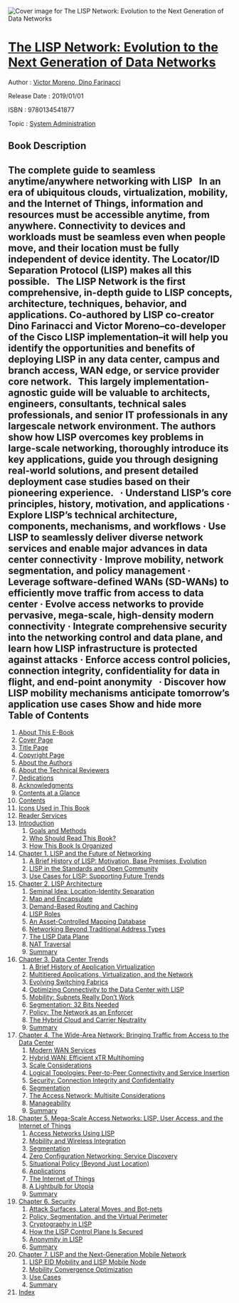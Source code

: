 ![Cover image for The LISP Network: Evolution to the Next Generation of Data Networks](https://imgdetail.ebookreading.net/cover/cover/system_admin/EB9780134541877.jpg)

[The LISP Network: Evolution to the Next Generation of Data Networks](https://ebookreading.net/view/book/The+LISP+Network%3A+Evolution+to+the+Next+Generation+of+Data+Networks-EB9780134541877_1.html "The LISP Network: Evolution to the Next Generation of Data Networks")
====================================================================================================================

Author : [Victor Moreno](https://ebookreading.net/search/author/Victor+Moreno),[ Dino Farinacci](https://ebookreading.net/search/author/+Dino+Farinacci)

Release Date : 2019/01/01

ISBN : 9780134541877

Topic : [System Administration](https://ebookreading.net/search/category/system-administration)

Book Description
-----------------

 The complete guide to seamless anytime/anywhere networking with LISP
 
In an era of ubiquitous clouds, virtualization, mobility, and the Internet of Things, information and resources must be accessible anytime, from anywhere. Connectivity to devices and workloads must be seamless even when people move, and their location must be fully independent of device identity. The Locator/ID Separation Protocol (LISP) makes all this possible.
 
The LISP Network is the first comprehensive, in-depth guide to LISP concepts, architecture, techniques, behavior, and applications. Co-authored by LISP co-creator Dino Farinacci and Victor Moreno–co-developer of the Cisco LISP implementation–it will help you identify the opportunities and benefits of deploying LISP in any data center, campus and branch access, WAN edge, or service provider core network.
 
This largely implementation-agnostic guide will be valuable to architects, engineers, consultants, technical sales professionals, and senior IT professionals in any largescale network environment. The authors show how LISP overcomes key problems in large-scale networking, thoroughly introduce its key applications, guide you through designing real-world solutions, and present detailed deployment case studies based on their pioneering experience.
 
· Understand LISP’s core principles, history, motivation, and applications
· Explore LISP’s technical architecture, components, mechanisms, and workflows
· Use LISP to seamlessly deliver diverse network services and enable major advances in data center connectivity
· Improve mobility, network segmentation, and policy management
· Leverage software-defined WANs (SD-WANs) to efficiently move traffic from access to data center
· Evolve access networks to provide pervasive, mega-scale, high-density modern connectivity
· Integrate comprehensive security into the networking control and data plane, and learn how LISP infrastructure is protected against attacks
· Enforce access control policies, connection integrity, confidentiality for data in flight, and end-point anonymity
 
· Discover how LISP mobility mechanisms anticipate tomorrow’s application use cases
        Show and hide more                
Table of Contents
-----------------

1. [About This E-Book](https://ebookreading.net/view/book/The+LISP+Network%3A+Evolution+to+the+Next+Generation+of+Data+Networks-EB9780134541877_1.html#pref00)
1. [Cover Page](https://ebookreading.net/view/book/The+LISP+Network%3A+Evolution+to+the+Next+Generation+of+Data+Networks-EB9780134541877_2.html#cover)
1. [Title Page](https://ebookreading.net/view/book/The+LISP+Network%3A+Evolution+to+the+Next+Generation+of+Data+Networks-EB9780134541877_3.html#title)
1. [Copyright Page](https://ebookreading.net/view/book/The+LISP+Network%3A+Evolution+to+the+Next+Generation+of+Data+Networks-EB9780134541877_4.html#copy)
1. [About the Authors](https://ebookreading.net/view/book/The+LISP+Network%3A+Evolution+to+the+Next+Generation+of+Data+Networks-EB9780134541877_5.html#pref01)
1. [About the Technical Reviewers](https://ebookreading.net/view/book/The+LISP+Network%3A+Evolution+to+the+Next+Generation+of+Data+Networks-EB9780134541877_6.html#pref02)
1. [Dedications](https://ebookreading.net/view/book/The+LISP+Network%3A+Evolution+to+the+Next+Generation+of+Data+Networks-EB9780134541877_7.html#ded01)
1. [Acknowledgments](https://ebookreading.net/view/book/The+LISP+Network%3A+Evolution+to+the+Next+Generation+of+Data+Networks-EB9780134541877_8.html#pref03)
1. [Contents at a Glance](https://ebookreading.net/view/book/The+LISP+Network%3A+Evolution+to+the+Next+Generation+of+Data+Networks-EB9780134541877_9.html#toc1)
1. [Contents](https://ebookreading.net/view/book/The+LISP+Network%3A+Evolution+to+the+Next+Generation+of+Data+Networks-EB9780134541877_10.html#toc)
1. [Icons Used in This Book](https://ebookreading.net/view/book/The+LISP+Network%3A+Evolution+to+the+Next+Generation+of+Data+Networks-EB9780134541877_11.html#pref04)
1. [Reader Services](https://ebookreading.net/view/book/The+LISP+Network%3A+Evolution+to+the+Next+Generation+of+Data+Networks-EB9780134541877_12.html#pref05)
1. [Introduction](https://ebookreading.net/view/book/The+LISP+Network%3A+Evolution+to+the+Next+Generation+of+Data+Networks-EB9780134541877_13.html#ch00)
    1. [Goals and Methods](https://ebookreading.net/view/book/The+LISP+Network%3A+Evolution+to+the+Next+Generation+of+Data+Networks-EB9780134541877_13.html#ch00lev1sec1)
    1. [Who Should Read This Book?](https://ebookreading.net/view/book/The+LISP+Network%3A+Evolution+to+the+Next+Generation+of+Data+Networks-EB9780134541877_13.html#ch00lev1sec2)
    1. [How This Book Is Organized](https://ebookreading.net/view/book/The+LISP+Network%3A+Evolution+to+the+Next+Generation+of+Data+Networks-EB9780134541877_13.html#ch00lev1sec3)
1. [Chapter 1. LISP and the Future of Networking](https://ebookreading.net/view/book/The+LISP+Network%3A+Evolution+to+the+Next+Generation+of+Data+Networks-EB9780134541877_14.html#ch01)
    1. [A Brief History of LISP: Motivation, Base Premises, Evolution](https://ebookreading.net/view/book/The+LISP+Network%3A+Evolution+to+the+Next+Generation+of+Data+Networks-EB9780134541877_14.html#ch01lev1sec1)
    1. [LISP in the Standards and Open Community](https://ebookreading.net/view/book/The+LISP+Network%3A+Evolution+to+the+Next+Generation+of+Data+Networks-EB9780134541877_14.html#ch01lev1sec2)
    1. [Use Cases for LISP: Supporting Future Trends](https://ebookreading.net/view/book/The+LISP+Network%3A+Evolution+to+the+Next+Generation+of+Data+Networks-EB9780134541877_14.html#ch01lev1sec3)
1. [Chapter 2. LISP Architecture](https://ebookreading.net/view/book/The+LISP+Network%3A+Evolution+to+the+Next+Generation+of+Data+Networks-EB9780134541877_15.html#ch02)
    1. [Seminal Idea: Location-Identity Separation](https://ebookreading.net/view/book/The+LISP+Network%3A+Evolution+to+the+Next+Generation+of+Data+Networks-EB9780134541877_15.html#ch02lev1sec1)
    1. [Map and Encapsulate](https://ebookreading.net/view/book/The+LISP+Network%3A+Evolution+to+the+Next+Generation+of+Data+Networks-EB9780134541877_15.html#ch02lev1sec2)
    1. [Demand-Based Routing and Caching](https://ebookreading.net/view/book/The+LISP+Network%3A+Evolution+to+the+Next+Generation+of+Data+Networks-EB9780134541877_15.html#ch02lev1sec3)
    1. [LISP Roles](https://ebookreading.net/view/book/The+LISP+Network%3A+Evolution+to+the+Next+Generation+of+Data+Networks-EB9780134541877_15.html#ch02lev1sec4)
    1. [An Asset-Controlled Mapping Database](https://ebookreading.net/view/book/The+LISP+Network%3A+Evolution+to+the+Next+Generation+of+Data+Networks-EB9780134541877_15.html#ch02lev1sec5)
    1. [Networking Beyond Traditional Address Types](https://ebookreading.net/view/book/The+LISP+Network%3A+Evolution+to+the+Next+Generation+of+Data+Networks-EB9780134541877_15.html#ch02lev1sec6)
    1. [The LISP Data Plane](https://ebookreading.net/view/book/The+LISP+Network%3A+Evolution+to+the+Next+Generation+of+Data+Networks-EB9780134541877_15.html#ch02lev1sec7)
    1. [NAT Traversal](https://ebookreading.net/view/book/The+LISP+Network%3A+Evolution+to+the+Next+Generation+of+Data+Networks-EB9780134541877_15.html#ch02lev1sec8)
    1. [Summary](https://ebookreading.net/view/book/The+LISP+Network%3A+Evolution+to+the+Next+Generation+of+Data+Networks-EB9780134541877_15.html#ch02lev1sec9)
1. [Chapter 3. Data Center Trends](https://ebookreading.net/view/book/The+LISP+Network%3A+Evolution+to+the+Next+Generation+of+Data+Networks-EB9780134541877_16.html#ch03)
    1. [A Brief History of Application Virtualization](https://ebookreading.net/view/book/The+LISP+Network%3A+Evolution+to+the+Next+Generation+of+Data+Networks-EB9780134541877_16.html#ch03lev1sec1)
    1. [Multitiered Applications, Virtualization, and the Network](https://ebookreading.net/view/book/The+LISP+Network%3A+Evolution+to+the+Next+Generation+of+Data+Networks-EB9780134541877_16.html#ch03lev1sec2)
    1. [Evolving Switching Fabrics](https://ebookreading.net/view/book/The+LISP+Network%3A+Evolution+to+the+Next+Generation+of+Data+Networks-EB9780134541877_16.html#ch03lev1sec3)
    1. [Optimizing Connectivity to the Data Center with LISP](https://ebookreading.net/view/book/The+LISP+Network%3A+Evolution+to+the+Next+Generation+of+Data+Networks-EB9780134541877_16.html#ch03lev1sec4)
    1. [Mobility: Subnets Really Don’t Work](https://ebookreading.net/view/book/The+LISP+Network%3A+Evolution+to+the+Next+Generation+of+Data+Networks-EB9780134541877_16.html#ch03lev1sec5)
    1. [Segmentation: 32 Bits Needed](https://ebookreading.net/view/book/The+LISP+Network%3A+Evolution+to+the+Next+Generation+of+Data+Networks-EB9780134541877_16.html#ch03lev1sec6)
    1. [Policy: The Network as an Enforcer](https://ebookreading.net/view/book/The+LISP+Network%3A+Evolution+to+the+Next+Generation+of+Data+Networks-EB9780134541877_16.html#ch03lev1sec7)
    1. [The Hybrid Cloud and Carrier Neutrality](https://ebookreading.net/view/book/The+LISP+Network%3A+Evolution+to+the+Next+Generation+of+Data+Networks-EB9780134541877_16.html#ch03lev1sec8)
    1. [Summary](https://ebookreading.net/view/book/The+LISP+Network%3A+Evolution+to+the+Next+Generation+of+Data+Networks-EB9780134541877_16.html#ch03lev1sec9)
1. [Chapter 4. The Wide-Area Network: Bringing Traffic from Access to the Data Center](https://ebookreading.net/view/book/The+LISP+Network%3A+Evolution+to+the+Next+Generation+of+Data+Networks-EB9780134541877_17.html#ch04)
    1. [Modern WAN Services](https://ebookreading.net/view/book/The+LISP+Network%3A+Evolution+to+the+Next+Generation+of+Data+Networks-EB9780134541877_17.html#ch04lev1sec1)
    1. [Hybrid WAN: Efficient xTR Multihoming](https://ebookreading.net/view/book/The+LISP+Network%3A+Evolution+to+the+Next+Generation+of+Data+Networks-EB9780134541877_17.html#ch04lev1sec2)
    1. [Scale Considerations](https://ebookreading.net/view/book/The+LISP+Network%3A+Evolution+to+the+Next+Generation+of+Data+Networks-EB9780134541877_17.html#ch04lev1sec3)
    1. [Logical Topologies: Peer-to-Peer Connectivity and Service Insertion](https://ebookreading.net/view/book/The+LISP+Network%3A+Evolution+to+the+Next+Generation+of+Data+Networks-EB9780134541877_17.html#ch04lev1sec4)
    1. [Security: Connection Integrity and Confidentiality](https://ebookreading.net/view/book/The+LISP+Network%3A+Evolution+to+the+Next+Generation+of+Data+Networks-EB9780134541877_17.html#ch04lev1sec5)
    1. [Segmentation](https://ebookreading.net/view/book/The+LISP+Network%3A+Evolution+to+the+Next+Generation+of+Data+Networks-EB9780134541877_17.html#ch04lev1sec6)
    1. [The Access Network: Multisite Considerations](https://ebookreading.net/view/book/The+LISP+Network%3A+Evolution+to+the+Next+Generation+of+Data+Networks-EB9780134541877_17.html#ch04lev1sec7)
    1. [Manageability](https://ebookreading.net/view/book/The+LISP+Network%3A+Evolution+to+the+Next+Generation+of+Data+Networks-EB9780134541877_17.html#ch04lev1sec8)
    1. [Summary](https://ebookreading.net/view/book/The+LISP+Network%3A+Evolution+to+the+Next+Generation+of+Data+Networks-EB9780134541877_17.html#ch04lev1sec9)
1. [Chapter 5. Mega-Scale Access Networks: LISP, User Access, and the Internet of Things](https://ebookreading.net/view/book/The+LISP+Network%3A+Evolution+to+the+Next+Generation+of+Data+Networks-EB9780134541877_18.html#ch05)
    1. [Access Networks Using LISP](https://ebookreading.net/view/book/The+LISP+Network%3A+Evolution+to+the+Next+Generation+of+Data+Networks-EB9780134541877_18.html#ch05lev1sec1)
    1. [Mobility and Wireless Integration](https://ebookreading.net/view/book/The+LISP+Network%3A+Evolution+to+the+Next+Generation+of+Data+Networks-EB9780134541877_18.html#ch05lev1sec2)
    1. [Segmentation](https://ebookreading.net/view/book/The+LISP+Network%3A+Evolution+to+the+Next+Generation+of+Data+Networks-EB9780134541877_18.html#ch05lev1sec3)
    1. [Zero Configuration Networking: Service Discovery](https://ebookreading.net/view/book/The+LISP+Network%3A+Evolution+to+the+Next+Generation+of+Data+Networks-EB9780134541877_18.html#ch05lev1sec4)
    1. [Situational Policy (Beyond Just Location)](https://ebookreading.net/view/book/The+LISP+Network%3A+Evolution+to+the+Next+Generation+of+Data+Networks-EB9780134541877_18.html#ch05lev1sec5)
    1. [Applications](https://ebookreading.net/view/book/The+LISP+Network%3A+Evolution+to+the+Next+Generation+of+Data+Networks-EB9780134541877_18.html#ch05lev1sec6)
    1. [The Internet of Things](https://ebookreading.net/view/book/The+LISP+Network%3A+Evolution+to+the+Next+Generation+of+Data+Networks-EB9780134541877_18.html#ch05lev1sec7)
    1. [A Lightbulb for Utopia](https://ebookreading.net/view/book/The+LISP+Network%3A+Evolution+to+the+Next+Generation+of+Data+Networks-EB9780134541877_18.html#ch05lev1sec8)
    1. [Summary](https://ebookreading.net/view/book/The+LISP+Network%3A+Evolution+to+the+Next+Generation+of+Data+Networks-EB9780134541877_18.html#ch05lev1sec9)
1. [Chapter 6. Security](https://ebookreading.net/view/book/The+LISP+Network%3A+Evolution+to+the+Next+Generation+of+Data+Networks-EB9780134541877_19.html#ch06)
    1. [Attack Surfaces, Lateral Moves, and Bot-nets](https://ebookreading.net/view/book/The+LISP+Network%3A+Evolution+to+the+Next+Generation+of+Data+Networks-EB9780134541877_19.html#ch06lev1sec1)
    1. [Policy, Segmentation, and the Virtual Perimeter](https://ebookreading.net/view/book/The+LISP+Network%3A+Evolution+to+the+Next+Generation+of+Data+Networks-EB9780134541877_19.html#ch06lev1sec2)
    1. [Cryptography in LISP](https://ebookreading.net/view/book/The+LISP+Network%3A+Evolution+to+the+Next+Generation+of+Data+Networks-EB9780134541877_19.html#ch06lev1sec3)
    1. [How the LISP Control Plane Is Secured](https://ebookreading.net/view/book/The+LISP+Network%3A+Evolution+to+the+Next+Generation+of+Data+Networks-EB9780134541877_19.html#ch06lev1sec4)
    1. [Anonymity in LISP](https://ebookreading.net/view/book/The+LISP+Network%3A+Evolution+to+the+Next+Generation+of+Data+Networks-EB9780134541877_19.html#ch06lev1sec5)
    1. [Summary](https://ebookreading.net/view/book/The+LISP+Network%3A+Evolution+to+the+Next+Generation+of+Data+Networks-EB9780134541877_19.html#ch06lev1sec6)
1. [Chapter 7. LISP and the Next-Generation Mobile Network](https://ebookreading.net/view/book/The+LISP+Network%3A+Evolution+to+the+Next+Generation+of+Data+Networks-EB9780134541877_20.html#ch07)
    1. [LISP EID Mobility and LISP Mobile Node](https://ebookreading.net/view/book/The+LISP+Network%3A+Evolution+to+the+Next+Generation+of+Data+Networks-EB9780134541877_20.html#ch07lev1sec1)
    1. [Mobility Convergence Optimization](https://ebookreading.net/view/book/The+LISP+Network%3A+Evolution+to+the+Next+Generation+of+Data+Networks-EB9780134541877_20.html#ch07lev1sec2)
    1. [Use Cases](https://ebookreading.net/view/book/The+LISP+Network%3A+Evolution+to+the+Next+Generation+of+Data+Networks-EB9780134541877_20.html#ch07lev1sec3)
    1. [Summary](https://ebookreading.net/view/book/The+LISP+Network%3A+Evolution+to+the+Next+Generation+of+Data+Networks-EB9780134541877_20.html#ch07lev1sec4)
1. [Index](https://ebookreading.net/view/book/The+LISP+Network%3A+Evolution+to+the+Next+Generation+of+Data+Networks-EB9780134541877_21.html#index)
